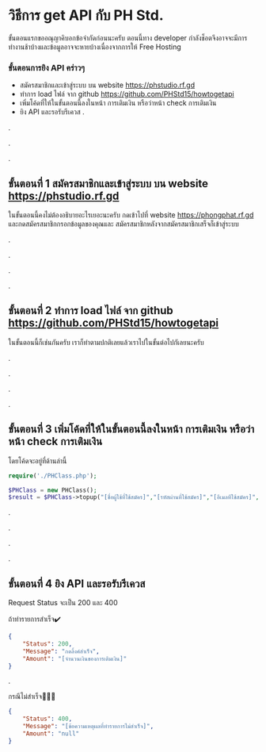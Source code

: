 # วิธีการ get API กับ PH Std.

ขั้นตอนแรกขออณุญาคิบอกข้อจำกัดก่อนนะครับ
ตอนนี้ทาง developer กำลังช็อตจึงอาจจะมีการทำงานช้าบ้างและข้อมูลอาจจะหายบ้างเนื่องจากการให้ Free Hosting



### ขั้นตอนการยิง API คร่าวๆ
- สมัครสมาชิกและเข้าสู่ระบบ บน website https://phstudio.rf.gd
- ทำการ load ไฟล์ จาก github https://github.com/PHStd15/howtogetapi
- เพิ่มโค้ดที่ให้ในขั้นตอนนี้ลงในหน้า การเติมเงิน หรือว่าหน้า check การเติมเงิน
- ยิง API และรอรับรีเควส
.

.

.

.
## ขั้นตอนที่ 1 สมัครสมาชิกและเข้าสู่ระบบ บน website https://phstudio.rf.gd
ในขั้นตอนนี้คงไม่ต้องอธิบายอะไรเยอะนะครับ กดเข้าไปที่ website https://phongphat.rf.gd และกดสมัครสมาชิกกรอกข้อมูลของคุณและ สมัครสมาชิกหลังจากสมัครสมาชิกเสร็จก็เข้าสู่ระบบ

.

.

.

.
## ขั้นตอนที่ 2 ทำการ load ไฟล์ จาก github https://github.com/PHStd15/howtogetapi
ในขั้นตอนนี้ก็เช่นกันครับ เราก็ทำตามปกติเลยแล้วเราไปในขั้นต่อไปกัเลยนะครับ

.

.

.

.

## ขั้นตอนที่ 3 เพิ่มโค้ดที่ให้ในขั้นตอนนี้ลงในหน้า การเติมเงิน หรือว่าหน้า check การเติมเงิน
โดยโค้ดจะอยู่ที่ด้านล่านี้
```php
require('./PHClass.php');

$PHClass = new PHClass();
$result = $PHClass->topup("[ชื่อผู้ใช้ที่ใช้สมัคร]","[รหัสผ่านที่ใช้สมัคร]","[อีเมลทีใช้สมัคร]","[url ซองอังเปา truewallet]");
```

.

.

.

.

## ขั้นตอนที่ 4 ยิง API และรอรับรีเควส
Request Status จะเป็น 200 และ 400

ถ้าทำรายการสำเร็จ✔️
```json
{
    "Status": 200,
    "Message": "กดลิ้งค์สำเร็จ",
    "Amount": "[จำนวนเงินของการเติมเงิน]"
}
```

.

กรณึไม่สำเร็จ🙅🏼‍♂️
```json
{
    "Status": 400,
    "Message": "[ข้อความเหตุผลที่ทำรายการไม่สำเร็จ]",
    "Amount": "null"
}
```